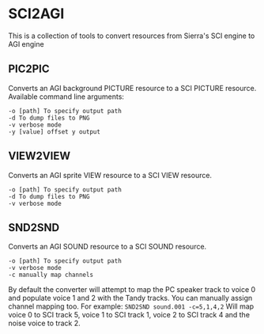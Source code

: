 # SCI2AGI
This is a collection of tools to convert resources from Sierra's SCI engine to AGI engine

## PIC2PIC
Converts an AGI background PICTURE resource to a SCI PICTURE resource. 
Available command line arguments:
```
-o [path] To specify output path
-d To dump files to PNG
-v verbose mode
-y [value] offset y output
```

## VIEW2VIEW
Converts an AGI sprite VIEW resource to a SCI VIEW resource.
```
-o [path] To specify output path
-d To dump files to PNG
-v verbose mode
```

## SND2SND
Converts an AGI SOUND resource to a SCI SOUND resource.
```
-o [path] To specify output path
-v verbose mode
-c manually map channels
```
By default the converter will attempt to map the PC speaker track to voice 0 and populate voice 1 and 2 with the Tandy tracks. You can manually assign channel mapping too. For example:
`SND2SND sound.001 -c=5,1,4,2`
Will map voice 0 to SCI track 5, voice 1 to SCI track 1, voice 2 to SCI track 4 and the noise voice to track 2.
